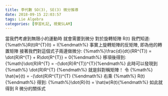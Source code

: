 ```yaml
---
title: 李代數 SO(3), SE(3) 微分推導
date: 2018-09-15 22:03:57
tags: Lie Algebra
categories: [學習札記, 視覺SLAM]
---
```

當我們考慮到無限小的運動時
就會需要到微分
對於旋轉矩陣 R(t)
我們知道:
{%math%}R(t)R^{T}(t) = I{%endmath%}
事實上旋轉矩陣的反矩陣, 即為他的轉置矩陣
接著我們對這個式子兩邊做微分:
{%math%}\frac{d}{dt}(RR^{T}) = \dot{R}R^{T} + R\dot{R^{T}} = 0{%endmath%}
移項後得到:
{%math}\dot{R}R^{T} = -(\dot{R}R^{T})^{T}{%endmath%}
此時可以發現到 {%math%} \dot{R}R^{T} {%endmath%} 就是斜對稱矩陣！
令 {%math%} \hat{w}(t) = -(\dot{R}R^{T})^{T} {%endmath%}
右乘 {%math%} R(t) {%endmath%} 得到:
{%math%}\dot{R}(t) = \hat(w)R(t){%endmath%}
如此就得到 R 微分的關係式

